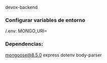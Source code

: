 devox-backend

### Configurar variables de entorno
/.env:
MONGO_URI=<enlace correspondiente a la bd>

### Dependencias:
mongoose@8.5.0
express
dotenv
body-parser

